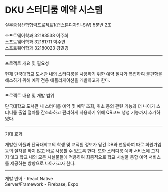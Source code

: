 # DKU 스터디룸 예약 시스템

실무중심산학협력프로젝트1(캡스톤디자인-SW) 5분반 2조

소프트웨어학과 32183538 이주희  
소프트웨어학과 32181711 박수연  
소프트웨어학과 32180023 강민경

---

프로젝트 개요 및 필요성

현재 단국대학교 도서관 내의 스터디룸을 사용하기 위한 예약 절차가 복잡하여 불편함을 해소하기 위해 예약 전용 애플리케이션을 개발하고자 한다.

---

프로젝트 내용 및 개발 범위

단국대학교 도서관 내 스터디룸 예약 및 예약 조회, 취소 등의 관련 기능과 더 나아가 스터디룸 출입 절차를 간소화하고 편리하게 사용하기 위해 QR코드 생성 기능까지 추가하였다.

---

기대 효과

개발한 어플과 단국대학교의 학생 및 교직원 정보가 담긴 DB와 연동하여 따로 회원가입 등의 절차를 하지 않고 바로 사용할 수 있도록 한다. 또한 스터디룸 예약 서비스에 그치지 않고 학교 내의 모든 시설물들에 적용하여 최종적으로 학교 시설물 통합 예약 서비스를 제공하는 방향으로 나아가고자 한다.

---

개발 언어 - React Native  
Server/Framework - Firebase, Expo
